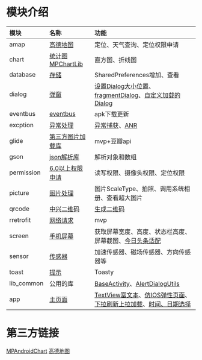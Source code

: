 # 模块介绍
|模块|名称|功能|
|:---|:---|:---|
|amap|[高德地图](https://github.com/fengliang1992/AndroidLibs/blob/master/amap/src/main/java/com/fltry/module/amap/AMapActivity.java)|定位、天气查询、定位权限申请|
|chart|[统计图MPChartLib](https://github.com/fengliang1992/AndroidLibs/blob/master/chart/src/main/java/com/fltry/module/chart/ChartActivity.java)|直方图、折线图|
|database|[存储](https://github.com/fengliang1992/AndroidLibs/blob/master/database/src/main/java/com/fltry/module/database/SPActivity.java)|SharedPreferences增加、查看|
|dialog|[弹窗](https://github.com/fengliang1992/AndroidLibs/blob/master/dialog/src/main/java/com/fltry/module/dialog/DialogActivity.java)|[设置Dialog大小位置](https://github.com/fengliang1992/AndroidLibs/blob/master/dialog/src/main/java/com/fltry/module/dialog/DialogUtli.java)、[fragmentDialog](https://github.com/fengliang1992/AndroidLibs/blob/master/dialog/src/main/java/com/fltry/module/dialog/FragmentDlg.java)、[自定义加载的Dialog](https://github.com/fengliang1992/AndroidLibs/blob/master/dialog/src/main/java/com/fltry/module/dialog/FragmentDlg2.java)|
|eventbus|[eventbus](https://github.com/fengliang1992/AndroidLibs/blob/master/eventbus/src/main/java/com/fltry/module/eventbus/OkHttpActivity.java)|apk下载更新|
|excption|[异常处理](https://github.com/fengliang1992/AndroidLibs/blob/master/excption/src/main/java/com/fltry/module/excption/ExcptionActivity.java)|[异常捕获](https://github.com/fengliang1992/AndroidLibs/blob/master/excption/src/main/java/com/fltry/module/excption/CrashHandler.java)、[ANR](https://github.com/fengliang1992/AndroidLibs/blob/master/excption/src/main/java/com/fltry/module/excption/AppBlockCanaryContext.java)|
|glide|[第三方图片加载库](https://github.com/fengliang1992/AndroidLibs/blob/master/glide/src/main/java/com/fltry/module/glide/GlideActivity.java)|mvp+豆瓣api|
|gson|[json解析库](https://github.com/fengliang1992/AndroidLibs/blob/master/gson/src/main/java/com/fltry/module/gson/GsonActivity.java)|解析对象和数组|
|permission|[6.0以上权限申请](https://github.com/fengliang1992/AndroidLibs/blob/master/permission/src/main/java/com/fltry/module/permission/PermissionActivity.java)|读写权限、摄像头权限、定位权限|
|picture|[图片处理](https://github.com/fengliang1992/AndroidLibs/blob/master/picture/src/main/java/com/fltry/module/picture/PictureActivity.java)|图片ScaleType、拍照、调用系统相册、查看超大图片|
|qrcode|[中兴二维码](https://github.com/fengliang1992/AndroidLibs/blob/master/qrcode/src/main/java/com/fltry/module/qrcode/ZxingActivity.java)|[生成二维码](https://github.com/fengliang1992/AndroidLibs/blob/master/qrcode/src/main/java/com/fltry/module/qrcode/EncodingHandler.java)|
|rretrofit|[网络请求](https://github.com/fengliang1992/AndroidLibs/blob/master/rretrofit/src/main/java/com/fltry/module/rretrofit/RetrofitActivity.java)|mvp|
|screen|[手机屏幕](https://github.com/fengliang1992/AndroidLibs/blob/master/screen/src/main/java/com/fltry/module/screen/ScreenUtilActivity.java)|获取屏幕宽度、高度、状态栏高度、屏幕截图、[今日头条适配](https://github.com/fengliang1992/AndroidLibs/blob/master/screen/src/main/java/com/fltry/module/screen/Density.java)|
|sensor|[传感器](https://github.com/fengliang1992/AndroidLibs/blob/master/sensor/src/main/java/com/fltry/module/sensor/SensorActivity.java)|加速传感器、磁场传感器、方向传感器等|
|toast|[提示](https://github.com/fengliang1992/AndroidLibs/blob/master/toast/src/main/java/com/fltry/module/toast/ToastActivity.java)|Toasty|
|lib_common|公用的库|[BaseActivity](https://github.com/fengliang1992/AndroidLibs/blob/master/lib_common/src/main/java/com/fltry/module/lib_common/BaseActivity.java)、[AlertDialogUtils](https://github.com/fengliang1992/AndroidLibs/blob/master/lib_common/src/main/java/com/fltry/module/lib_common/AlertDialogUtils.java)|
|app|[主页面](https://github.com/fengliang1992/AndroidLibs/blob/master/app/src/main/java/com/fltry/androidlibs/ui/MainActivity.java)|[TextView富文本](https://github.com/fengliang1992/AndroidLibs/blob/master/app/src/main/java/com/fltry/androidlibs/view/autotext/AutoTextActivity.java)、[仿IOS弹性页面](https://github.com/fengliang1992/AndroidLibs/blob/master/app/src/main/java/com/fltry/androidlibs/view/elastic/ElasticActivity.java)、[下拉刷新上拉加载](https://github.com/fengliang1992/AndroidLibs/blob/master/app/src/main/java/com/fltry/androidlibs/view/refresh/RefreshActivity.java)、[时间、日期选择](https://github.com/fengliang1992/AndroidLibs/blob/master/app/src/main/java/com/fltry/androidlibs/view/timeselect/TimeSelectActivity.java)|
# 第三方链接
[MPAndroidChart](https://github.com/PhilJay/MPAndroidChart)
[高德地图](https://lbs.amap.com/)
